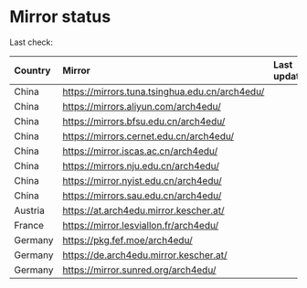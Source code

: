 <script src="./time.js"></script>
# Mirror status
Last check: <script type="text/javascript">localize(1718760238.2709181);</script>

|Country|Mirror|Last update|
|:------|:-----|:----------|
|China|https://mirrors.tuna.tsinghua.edu.cn/arch4edu/|<script type="text/javascript">localize(1718735686);</script>|
|China|https://mirrors.aliyun.com/arch4edu/|<script type="text/javascript">localize(1718735686);</script>|
|China|https://mirrors.bfsu.edu.cn/arch4edu/|<script type="text/javascript">localize(1718735686);</script>|
|China|https://mirrors.cernet.edu.cn/arch4edu/|<script type="text/javascript">localize(1718735686);</script>|
|China|https://mirror.iscas.ac.cn/arch4edu/|<script type="text/javascript">localize(1718735686);</script>|
|China|https://mirrors.nju.edu.cn/arch4edu/|<script type="text/javascript">localize(1718649166);</script>|
|China|https://mirror.nyist.edu.cn/arch4edu/|<script type="text/javascript">localize(1718649166);</script>|
|China|https://mirrors.sau.edu.cn/arch4edu/|<script type="text/javascript">localize(1718735686);</script>|
|Austria|https://at.arch4edu.mirror.kescher.at/|<script type="text/javascript">localize(1718735686);</script>|
|France|https://mirror.lesviallon.fr/arch4edu/|<script type="text/javascript">localize(1718735686);</script>|
|Germany|https://pkg.fef.moe/arch4edu/|<script type="text/javascript">localize(1718735686);</script>|
|Germany|https://de.arch4edu.mirror.kescher.at/|<script type="text/javascript">localize(1718735686);</script>|
|Germany|https://mirror.sunred.org/arch4edu/|<script type="text/javascript">localize(1718735686);</script>|

<script src="./tablefilter/tablefilter.js"></script>
<script src="./table.js"></script>